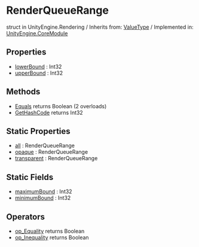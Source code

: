 # RenderQueueRange
struct in UnityEngine.Rendering
 / Inherits from: <a href="https://docs.unity3d.com/6000.0/Documentation/ScriptReference/ValueType.html" target="_blank">ValueType</a> / Implemented in: <a href="https://docs.unity3d.com/6000.0/Documentation/ScriptReference/UnityEngine.CoreModule.html" target="_blank">UnityEngine.CoreModule</a>
## Properties
- <a href="https://docs.unity3d.com/6000.0/Documentation/ScriptReference/RenderQueueRange-lowerBound.html" target="_blank">lowerBound</a> : Int32
- <a href="https://docs.unity3d.com/6000.0/Documentation/ScriptReference/RenderQueueRange-upperBound.html" target="_blank">upperBound</a> : Int32
## Methods
- <a href="https://docs.unity3d.com/6000.0/Documentation/ScriptReference/RenderQueueRange.Equals.html" target="_blank">Equals</a> returns Boolean (2 overloads)
- <a href="https://docs.unity3d.com/6000.0/Documentation/ScriptReference/RenderQueueRange.GetHashCode.html" target="_blank">GetHashCode</a> returns Int32
## Static Properties
- <a href="https://docs.unity3d.com/6000.0/Documentation/ScriptReference/RenderQueueRange-all.html" target="_blank">all</a> : RenderQueueRange
- <a href="https://docs.unity3d.com/6000.0/Documentation/ScriptReference/RenderQueueRange-opaque.html" target="_blank">opaque</a> : RenderQueueRange
- <a href="https://docs.unity3d.com/6000.0/Documentation/ScriptReference/RenderQueueRange-transparent.html" target="_blank">transparent</a> : RenderQueueRange
## Static Fields
- <a href="https://docs.unity3d.com/6000.0/Documentation/ScriptReference/RenderQueueRange-maximumBound.html" target="_blank">maximumBound</a> : Int32
- <a href="https://docs.unity3d.com/6000.0/Documentation/ScriptReference/RenderQueueRange-minimumBound.html" target="_blank">minimumBound</a> : Int32
## Operators
- <a href="https://docs.unity3d.com/6000.0/Documentation/ScriptReference/RenderQueueRange.op_Equality.html" target="_blank">op_Equality</a> returns Boolean
- <a href="https://docs.unity3d.com/6000.0/Documentation/ScriptReference/RenderQueueRange.op_Inequality.html" target="_blank">op_Inequality</a> returns Boolean
